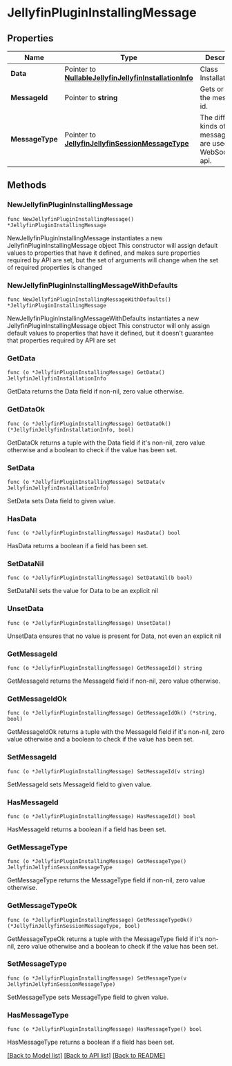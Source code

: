 # JellyfinPluginInstallingMessage

## Properties

Name | Type | Description | Notes
------------ | ------------- | ------------- | -------------
**Data** | Pointer to [**NullableJellyfinJellyfinInstallationInfo**](JellyfinInstallationInfo.md) | Class InstallationInfo. | [optional] 
**MessageId** | Pointer to **string** | Gets or sets the message id. | [optional] 
**MessageType** | Pointer to [**JellyfinJellyfinSessionMessageType**](JellyfinSessionMessageType.md) | The different kinds of messages that are used in the WebSocket api. | [optional] [readonly] [default to PACKAGE_INSTALLING]

## Methods

### NewJellyfinPluginInstallingMessage

`func NewJellyfinPluginInstallingMessage() *JellyfinPluginInstallingMessage`

NewJellyfinPluginInstallingMessage instantiates a new JellyfinPluginInstallingMessage object
This constructor will assign default values to properties that have it defined,
and makes sure properties required by API are set, but the set of arguments
will change when the set of required properties is changed

### NewJellyfinPluginInstallingMessageWithDefaults

`func NewJellyfinPluginInstallingMessageWithDefaults() *JellyfinPluginInstallingMessage`

NewJellyfinPluginInstallingMessageWithDefaults instantiates a new JellyfinPluginInstallingMessage object
This constructor will only assign default values to properties that have it defined,
but it doesn't guarantee that properties required by API are set

### GetData

`func (o *JellyfinPluginInstallingMessage) GetData() JellyfinJellyfinInstallationInfo`

GetData returns the Data field if non-nil, zero value otherwise.

### GetDataOk

`func (o *JellyfinPluginInstallingMessage) GetDataOk() (*JellyfinJellyfinInstallationInfo, bool)`

GetDataOk returns a tuple with the Data field if it's non-nil, zero value otherwise
and a boolean to check if the value has been set.

### SetData

`func (o *JellyfinPluginInstallingMessage) SetData(v JellyfinJellyfinInstallationInfo)`

SetData sets Data field to given value.

### HasData

`func (o *JellyfinPluginInstallingMessage) HasData() bool`

HasData returns a boolean if a field has been set.

### SetDataNil

`func (o *JellyfinPluginInstallingMessage) SetDataNil(b bool)`

 SetDataNil sets the value for Data to be an explicit nil

### UnsetData
`func (o *JellyfinPluginInstallingMessage) UnsetData()`

UnsetData ensures that no value is present for Data, not even an explicit nil
### GetMessageId

`func (o *JellyfinPluginInstallingMessage) GetMessageId() string`

GetMessageId returns the MessageId field if non-nil, zero value otherwise.

### GetMessageIdOk

`func (o *JellyfinPluginInstallingMessage) GetMessageIdOk() (*string, bool)`

GetMessageIdOk returns a tuple with the MessageId field if it's non-nil, zero value otherwise
and a boolean to check if the value has been set.

### SetMessageId

`func (o *JellyfinPluginInstallingMessage) SetMessageId(v string)`

SetMessageId sets MessageId field to given value.

### HasMessageId

`func (o *JellyfinPluginInstallingMessage) HasMessageId() bool`

HasMessageId returns a boolean if a field has been set.

### GetMessageType

`func (o *JellyfinPluginInstallingMessage) GetMessageType() JellyfinJellyfinSessionMessageType`

GetMessageType returns the MessageType field if non-nil, zero value otherwise.

### GetMessageTypeOk

`func (o *JellyfinPluginInstallingMessage) GetMessageTypeOk() (*JellyfinJellyfinSessionMessageType, bool)`

GetMessageTypeOk returns a tuple with the MessageType field if it's non-nil, zero value otherwise
and a boolean to check if the value has been set.

### SetMessageType

`func (o *JellyfinPluginInstallingMessage) SetMessageType(v JellyfinJellyfinSessionMessageType)`

SetMessageType sets MessageType field to given value.

### HasMessageType

`func (o *JellyfinPluginInstallingMessage) HasMessageType() bool`

HasMessageType returns a boolean if a field has been set.


[[Back to Model list]](../README.md#documentation-for-models) [[Back to API list]](../README.md#documentation-for-api-endpoints) [[Back to README]](../README.md)


